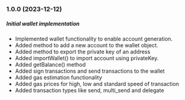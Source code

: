 ### 1.0.0 (2023-12-12)

##### Initial wallet implementation

- Implemented wallet functionality to enable account generation.
- Added method to add a new account to the wallet object.
- Added method to export the private key of an address
- Added importWallet() to import account using privateKey.
- Added getBalance() method
- Added sign transactions and send transactions to the wallet
- Added gas estimation functionality
- Added gas prices for high, low and standard speed of transaction 
- Added transaction types like send, multi_send and delegate